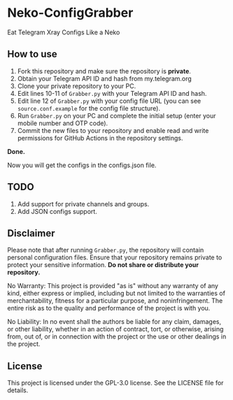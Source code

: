 # Neko-ConfigGrabber
Eat Telegram Xray Configs Like a Neko

## How to use
1. Fork this repository and make sure the repository is <strong>private</strong>.
2. Obtain your Telegram API ID and hash from my.telegram.org
3. Clone your private repository to your PC.
4. Edit lines 10-11 of `Grabber.py` with your Telegram API ID and hash.
5. Edit line 12 of `Grabber.py` with your config file URL (you can see `source.conf.example` for the config file structure).
6. Run `Grabber.py` on your PC and complete the initial setup (enter your mobile number and OTP code).
7. Commit the new files to your repository and enable read and write permissions for GitHub Actions in the repository settings.

<strong>Done.</strong>

Now you will get the configs in the configs.json file.

## TODO
1. Add support for private channels and groups.
2. Add JSON configs support.

## Disclaimer

Please note that after running `Grabber.py`, the repository will contain personal configuration files. Ensure that your repository remains private to protect your sensitive information. <strong>Do not share or distribute your repository.</strong>

No Warranty: This project is provided "as is" without any warranty of any kind, either express or implied, including but not limited to the warranties of merchantability, fitness for a particular purpose, and noninfringement. The entire risk as to the quality and performance of the project is with you.

No Liability: In no event shall the authors be liable for any claim, damages, or other liability, whether in an action of contract, tort, or otherwise, arising from, out of, or in connection with the project or the use or other dealings in the project.

## License

This project is licensed under the GPL-3.0 license. See the LICENSE file for details.